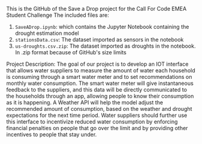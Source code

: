 This is the GitHub of the Save a Drop project for the Call For Code EMEA Student Challenge
The included files are:
1. `SaveADrop.ipynb`: which contains the Jupyter Notebook containing the drought estimation model
2. `stationsData.csv`: The dataset imported as sensors in the notebook
3. `us-droughts.csv.zip`: The dataset imported as droughts in the notebook. In .zip format because of GitHub's size limits

Project Description: The goal of our project is to develop an IOT interface that allows water suppliers to measure the amount of water each household is consuming through a smart water meter and to set recommendations on monthly water consumption. The smart water meter will give instantaneous feedback to the suppliers, and this data will be directly communicated to the households through an app, allowing people to know their consumption as it is happening. A Weather API will help the model adjust the recommended amount of consumption, based on the weather and drought expectations for the next time period. Water suppliers should further use this interface to incentivize reduced water consumption by enforcing financial penalties on people that go over the limit and by providing other incentives to people that stay under.

